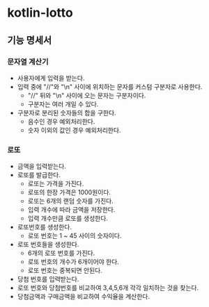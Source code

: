 
# kotlin-lotto

## 기능 명세서

### 문자열 계산기
- 사용자에게 입력을 받는다.
- 입력 중에 "//"와 "\n" 사이에 위치하는 문자를 커스텀 구분자로 사용한다.
    - "//" 뒤와 "\n" 사이에 오는 문자는 구분자이다.
    - 구분자는 여러 개일 수 있다.
- 구분자로 분리된 숫자들의 합을 구한다.
    - 음수인 경우 예외처리한다.
    - 숫자 이외의 값인 경우 예외처리한다.


### 로또
- 금액을 입력받는다.
- 로또를 발급한다.
    - 로또는 가격을 가진다.
    - 로또의 한장 가격은 1000원이다.
    - 로또는 6개의 랜덤 숫자를 가진다.
    - 입력 개수에 따라 금액을 저장한다.
    - 입력 개수만큼 로또를 생성한다.
- 로또번호를 생성한다. 
    - 로또 번호는 1 ~ 45 사이의 숫자이다.
- 로또 번호들을 생성한다.
    - 6개의 로또 번호를 가진다.
    - 로또 번호의 개수가 6개이어야 한다. 
    - 로또 번호는 중복되면 안된다.
- 당첨 번호를 입력받는다.
- 로또 번호와 당첨번호를 비교하여 3,4,5,6개 각각 일치하는 것을 찾는다.
- 당첨금액과 구매금액을 비교하여 수익율을 계산한다.
